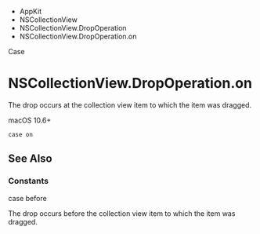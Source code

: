 

- AppKit
- NSCollectionView
- NSCollectionView.DropOperation
-  NSCollectionView.DropOperation.on 

Case

# NSCollectionView.DropOperation.on

The drop occurs at the collection view item to which the item was dragged.

macOS 10.6+

``` source
case on
```

## See Also

### Constants

case before

The drop occurs before the collection view item to which the item was dragged.

